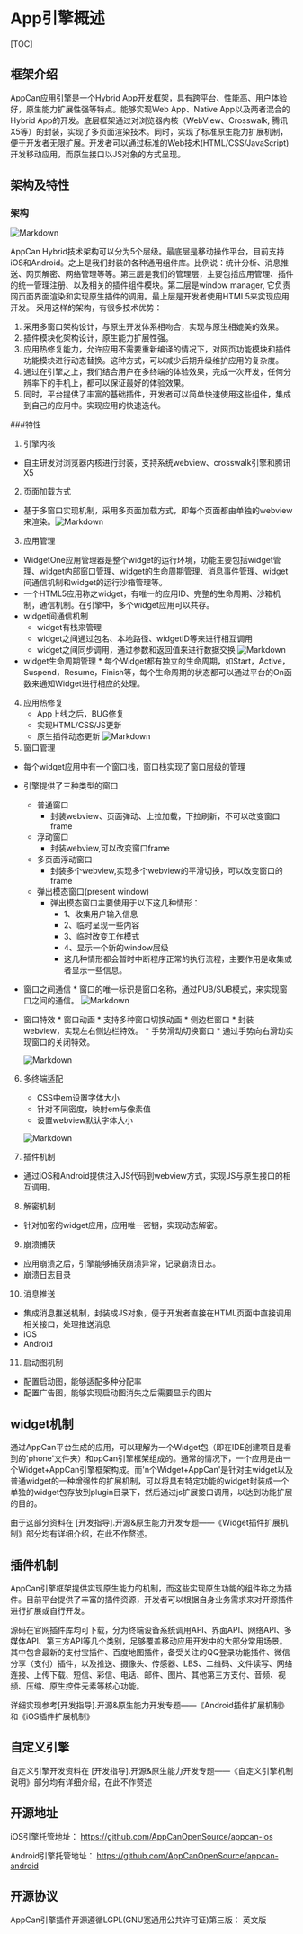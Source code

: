 # App引擎概述

[TOC]

## 框架介绍

AppCan应用引擎是一个Hybrid App开发框架，具有跨平台、性能高、用户体验好，原生能力扩展性强等特点。能够实现Web App、Native App以及两者混合的Hybrid App的开发。底层框架通过对浏览器内核（WebView、Crosswalk, 腾讯X5等）的封装，实现了多页面渲染技术。同时，实现了标准原生能力扩展机制，便于开发者无限扩展。开发者可以通过标准的Web技术(HTML/CSS/JavaScript)开发移动应用，而原生接口以JS对象的方式呈现。

## 架构及特性

### 架构
![Markdown](img/archnew.png)

AppCan Hybrid技术架构可以分为5个层级。最底层是移动操作平台，目前支持iOS和Android。之上是我们封装的各种通用组件库。比例说：统计分析、消息推送、网页解密、网络管理等等。第三层是我们的管理层，主要包括应用管理、插件的统一管理注册、以及相关的插件组件模块。第二层是window manager, 它负责网页面界面渲染和实现原生插件的调用。最上层是开发者使用HTML5来实现应用开发。 采用这样的架构，有很多技术优势：

1. 采用多窗口架构设计，与原生开发体系相吻合，实现与原生相媲美的效果。
2. 插件模块化架构设计，原生能力扩展性强。
3. 应用热修复能力，允许应用不需要重新编译的情况下，对网页功能模块和插件功能模块进行动态替换。这种方式，可以减少后期升级维护应用的复杂度。
4. 通过在引擎之上，我们结合用户在多终端的体验效果，完成一次开发，任何分辨率下的手机上，都可以保证最好的体验效果。
5. 同时，平台提供了丰富的基础插件，开发者可以简单快速使用这些组件，集成到自己的应用中。实现应用的快速迭代。

###特性

1. 引擎内核
  * 自主研发对浏览器内核进行封装，支持系统webview、crosswalk引擎和腾讯X5
2. 页面加载方式
  * 基于多窗口实现机制，采用多页面加载方式，即每个页面都由单独的webview来渲染。![Markdown](img/mpanew.png)
3. 应用管理
  * WidgetOne应用管理器是整个widget的运行环境，功能主要包括widget管理、widget内部窗口管理、widget的生命周期管理、消息事件管理、widget间通信机制和widget的运行沙箱管理等。 
  * 一个HTML5应用称之widget，有唯一的应用ID、完整的生命周期、沙箱机制，通信机制。在引擎中，多个widget应用可以共存。
  * widget间通信机制
  	   * widget有栈来管理
  	   * widget之间通过包名、本地路径、widgetID等来进行相互调用
  	   * widget之间同步调用，通过参数和返回值来进行数据交换 	![Markdown](img/widget.png)
  * widget生命周期管理
  		* 每个Widget都有独立的生命周期，如Start，Active，Suspend，Resume，Finish等，每个生命周期的状态都可以通过平台的On函数来通知Widget进行相应的处理。
4. 应用热修复
	* App上线之后，BUG修复
	* 实现HTML/CSS/JS更新
	* 原生插件动态更新
 	![Markdown](img/app_update.png)
4. 窗口管理
  * 每个widget应用中有一个窗口栈，窗口栈实现了窗口层级的管理 
  * 引擎提供了三种类型的窗口
    * 普通窗口
      * 封装webview、页面弹动、上拉加载，下拉刷新，不可以改变窗口frame
    * 浮动窗口
      * 封装webview,可以改变窗口frame
    * 多页面浮动窗口
      * 封装多个webview,实现多个webview的平滑切换，可以改变窗口的frame
    * 弹出模态窗口(present window) 
    	* 弹出模态窗口主要使用于以下这几种情形：
    		* 1、收集用户输入信息
    		* 2、临时呈现一些内容
    		* 3、临时改变工作模式
    		* 4、显示一个新的window层级
    		* 这几种情形都会暂时中断程序正常的执行流程，主要作用是收集或者显示一些信息。
  * 窗口之间通信
    	* 窗口的唯一标识是窗口名称，通过PUB/SUB模式，来实现窗口之间的通信。
    	![Markdown](img/pub_sub.png)
  * 窗口特效
    	* 窗口动画
     	 * 支持多种窗口切换动画
    	* 侧边栏窗口
     	 * 封装webview，实现左右侧边栏特效。
    	* 手势滑动切换窗口
     	 * 通过手势向右滑动实现窗口的关闭特效。

	![Markdown](img/win_new.jpg)
6. 多终端适配
	* CSS中em设置字体大小
	* 针对不同密度，映射em与像素值
	* 设置webview默认字体大小
	
	![Markdown](img/app_css_em.png)
7. 插件机制
  * 通过iOS和Android提供注入JS代码到webview方式，实现JS与原生接口的相互调用。
8. 解密机制
  * 针对加密的widget应用，应用唯一密钥，实现动态解密。
9. 崩溃捕获
  * 应用崩溃之后，引擎能够捕获崩溃异常，记录崩溃日志。
  * 崩溃日志目录
10. 消息推送
  * 集成消息推送机制，封装成JS对象，便于开发者直接在HTML页面中直接调用相关接口，处理推送消息
  * iOS
  * Android
11. 启动图机制
  * 配置启动图，能够适配多种分配率
  * 配置广告图，能够实现启动图消失之后需要显示的图片


## widget机制

通过AppCan平台生成的应用，可以理解为一个Widget包（即在IDE创建项目是看到的'phone'文件夹）和ppCan引擎框架组成的。通常的情况下，一个应用是由一个Widget+AppCan引擎框架构成。而'n个Widget+AppCan'是针对主widget以及普通widget的一种增强性的扩展机制，可以将具有特定功能的widget封装成一个单独的widget包存放到plugin目录下，然后通过js扩展接口调用，以达到功能扩展的目的。 

由于这部分资料在 [开发指导].开源&原生能力开发专题——《Widget插件扩展机制》部分均有详细介绍，在此不作赘述。

## 插件机制

AppCan引擎框架提供实现原生能力的机制，而这些实现原生功能的组件称之为插件。目前平台提供了丰富的插件资源，开发者可以根据自身业务需求来对开源插件进行扩展或自行开发。

源码在官网插件库均可下载，分为终端设备系统调用API、界面API、网络API、多媒体API、第三方API等几个类别，足够覆盖移动应用开发中的大部分常用场景。其中包含最新的支付宝插件、百度地图插件，备受关注的QQ登录功能插件、微信分享（支付）插件，以及推送、摄像头、传感器、LBS、二维码、文件读写、网络连接、上传下载、短信、彩信、电话、邮件、图片、其他第三方支付、音频、视频、压缩、原生控件元素等核心功能。

详细实现参考[开发指导].开源&原生能力开发专题——《Android插件扩展机制》和《iOS插件扩展机制》


## 自定义引擎

自定义引擎开发资料在 [开发指导].开源&原生能力开发专题——《自定义引擎机制说明》部分均有详细介绍，在此不作赘述

## 开源地址

iOS引擎托管地址： https://github.com/AppCanOpenSource/appcan-ios

Android引擎托管地址： https://github.com/AppCanOpenSource/appcan-android


## 开源协议

AppCan引擎插件开源遵循LGPL(GNU宽通用公共许可证)第三版： 英文版
